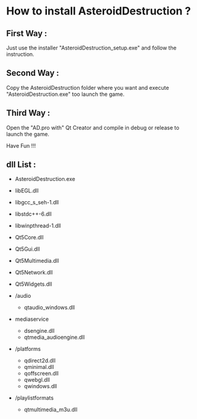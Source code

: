 # How to install AsteroidDestruction ?

## First Way :

Just use the installer "AsteroidDestruction_setup.exe" and follow the instruction.

## Second Way :

Copy the AsteroidDestruction folder where you want and execute "AsteroidDestruction.exe" too launch the game.

## Third Way :

Open the "AD.pro with" Qt Creator and compile in debug or release to launch the game.

Have Fun !!!



## dll List :

- AsteroidDestruction.exe

- libEGL.dll

- libgcc_s_seh-1.dll

- libstdc++-6.dll

- libwinpthread-1.dll

- Qt5Core.dll

- Qt5Gui.dll

- Qt5Multimedia.dll

- Qt5Network.dll

- Qt5Widgets.dll

- /audio

  - qtaudio_windows.dll

- mediaservice

  - dsengine.dll
  - qtmedia_audioengine.dll

- /platforms

  - qdirect2d.dll
  - qminimal.dll
  - qoffscreen.dll
  - qwebgl.dll
  - qwindows.dll

- /playlistformats

  - qtmultimedia_m3u.dll

  

  

  